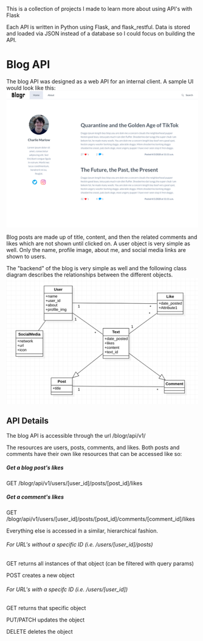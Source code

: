 This is a collection of projects I made to learn more about using API's with Flask

Each API is written in Python using Flask, and flask_restful.
Data is stored and loaded via JSON instead of a database so I could focus on building the API.

# Blog API

The blog API was designed as a web API for an internal client. A sample UI would look like this:
![Blogr UI](https://github.com/charliemarlow/APIProjects/blob/master/Blog/blog_basic_ui.png?raw=true)

Blog posts are made up of title, content, and then the related comments and likes which are not shown until clicked on.
A user object is very simple as well. Only the name, profile image, about me, and social media links are shown to users.


The "backend" of the blog is very simple as well and the following class diagram describes the relationships between the different objects.
![Blogr Class Diagram](https://github.com/charliemarlow/APIProjects/blob/master/Blog/blog_class_diagram.png?raw=true)

## API Details

The blog API is accessible through the url /blogr/api/v1/

The resources are users, posts, comments, and likes.
Both posts and comments have their own like resources that can be accessed like so:
##### Get a blog post's likes 
GET /blogr/api/v1/users/[user_id]/posts/[post_id]/likes
##### Get a comment's likes 
GET /blogr/api/v1/users/[user_id]/posts/[post_id]/comments/[comment_id]/likes

Everything else is accessed in a similar, hierarchical fashion. 

###### For URL's without a specific ID (i.e. /users/[user_id]/posts)

GET returns all instances of that object (can be filtered with query params)

POST creates a new object

###### For URL's with a specifc ID (i.e. /users/[user_id])

GET returns that specific object

PUT/PATCH updates the object

DELETE deletes the object

